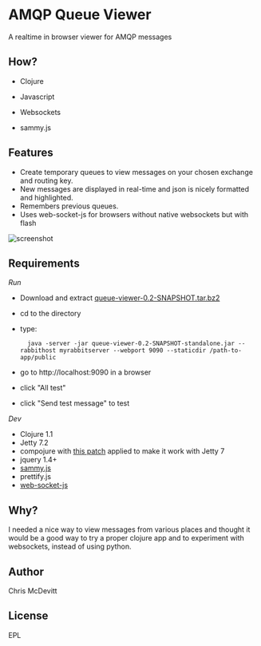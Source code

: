 AMQP Queue Viewer
=================

A realtime in browser viewer for AMQP messages


How?
----

- Clojure
- Javascript

- Websockets
- sammy.js

Features
--------

- Create temporary queues to view messages on your chosen exchange and
  routing key.
- New messages are displayed in real-time and json is nicely formatted
  and highlighted.
- Remembers previous queues.
- Uses web-socket-js for browsers without native websockets but with flash

![screenshot](https://github.com/downloads/minimal/Queue-Viewer/queue-viewer.png "Screenshot")

Requirements
------------

*Run*

- Download and extract [queue-viewer-0.2-SNAPSHOT.tar.bz2](//github.com/downloads/minimal/Queue-Viewer/queue-viewer-0.2-SNAPSHOT-2011-01-26.tar.bz2)
- cd to the directory
- type:

        java -server -jar queue-viewer-0.2-SNAPSHOT-standalone.jar --rabbithost myrabbitserver --webport 9090 --staticdir /path-to-app/public
- go to http://localhost:9090 in  a browser
- click "All test"
- click "Send test message" to test
 
*Dev*

- Clojure 1.1
- Jetty 7.2
- compojure with [this patch](http://github.com/minimal/compojure/commit/4ea5dc56f6be0a4345141dc45896b3f12cb6e131) applied to make it work with Jetty 7
- jquery 1.4+
- [sammy.js](http://github.com/quirkey/sammy)
- prettify.js
- [web-socket-js](http://github.com/gimite/web-socket-js)

Why?
----

I needed a nice way to view messages from various places and thought
it would be a good way to try a proper clojure app and to experiment
with websockets, instead of using python.


Author
------

Chris McDevitt


License
-------

EPL
